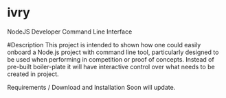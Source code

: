 # ivry
NodeJS Developer Command Line Interface

#Description
This project is intended to shown how one could easily onboard a Node.js project with command line tool, particularly designed to be used when performing in competition or proof of concepts. Instead of pre-built boiler-plate it will have interactive control over what needs to be created in project.

Requirements / Download and Installation
Soon will update.
<!-- npm install -g ivry-cli -->
